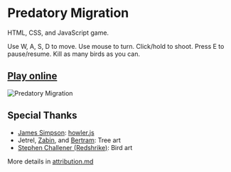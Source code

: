 # Predatory Migration

HTML, CSS, and JavaScript game.

Use W, A, S, D to move. Use mouse to turn. Click/hold to shoot. Press E to pause/resume. Kill as many birds as you can.

## [Play online](https://costava.github.io/predatory-migration/dist/)

![Predatory Migration](http://i.imgur.com/Qs5bwEK.png)

## Special Thanks
- [James Simpson](https://github.com/goldfire): [howler.js](https://github.com/goldfire/howler.js)
- Jetrel, [Zabin](http://opengameart.org/users/zabin), and [Bertram](http://opengameart.org/users/bertram): Tree art
- [Stephen Challener (Redshrike)](http://opengameart.org/users/redshrike): Bird art

More details in [attribution.md](https://github.com/Costava/predatory-migration/blob/master/attribution.md)
